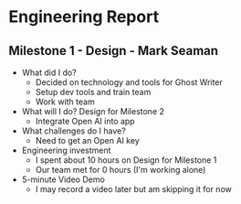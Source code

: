 # Engineering Report

## Milestone 1 - Design - Mark Seaman

* What did I do?
    * Decided on technology and tools for Ghost Writer
    * Setup dev tools and train team
    * Work with team
* What will I do?  Design for Milestone 2
    * Integrate Open AI into app
* What challenges do I have?
    * Need to get an Open AI key
* Engineering investment
    * I spent about 10 hours on Design for Milestone 1
    * Our team met for 0 hours (I'm working alone) 
* 5-minute Video Demo
    * I may record a video later but am skipping it for now

